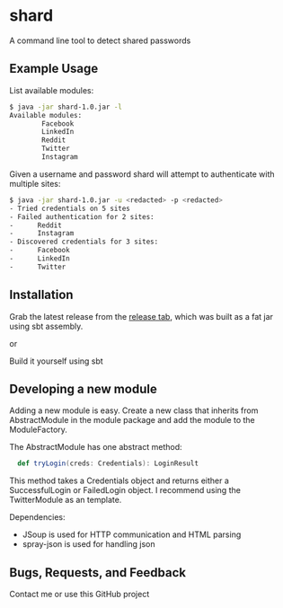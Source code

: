 # shard

A command line tool to detect shared passwords

## Example Usage

List available modules:

``` bash
$ java -jar shard-1.0.jar -l
Available modules:
        Facebook
        LinkedIn
        Reddit
        Twitter
        Instagram
```

Given a username and password shard will attempt to authenticate with multiple sites:

``` bash
$ java -jar shard-1.0.jar -u <redacted> -p <redacted>
- Tried credentials on 5 sites
- Failed authentication for 2 sites:
-      Reddit
-      Instagram
- Discovered credentials for 3 sites:
-      Facebook
-      LinkedIn
-      Twitter
```

## Installation

Grab the latest release from the [release tab](https://github.com/philwantsfish/shard/releases), which was built as a fat jar using sbt assembly.

or

Build it yourself using sbt
 

## Developing a new module

Adding a new module is easy. Create a new class that inherits from AbstractModule in the module package and add the module to the ModuleFactory.

The AbstractModule has one abstract method:
``` scala
  def tryLogin(creds: Credentials): LoginResult
```

This method takes a Credentials object and returns either a SuccessfulLogin or FailedLogin object. I recommend using the TwitterModule as an template.

Dependencies:
- JSoup is used for HTTP communication and HTML parsing 
- spray-json is used for handling json

## Bugs, Requests, and Feedback

Contact me or use this GitHub project











